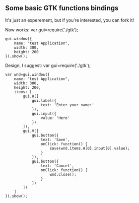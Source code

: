 ## Some basic GTK functions bindings
It's just an experement, but if you're interested, you can fork it!

Now works:
	var gui=require('./gtk');

	gui.window({
		name: "test Application",
		width: 300,
		height: 200	
	}).show();





Design, I suggest:
	var gui=require('./gtk');

	var wnd=gui.window({
		name: "test Application",
		width: 300,
		height: 200,
		items: [
			gui.H([
				gui.label({
					text: 'Enter your name:'
				}),
				gui.input({
					value: 'Here'
				})
			]),
			gui.V([
				gui.button({
					text: 'Save',
					onClick: function() {
						save(wnd.items.H[0].input[0].value);
					}
				}),
				gui.button({
					text: 'Cancel',
					onClick: function() {
						wnd.close();
					}
				})
			])
		]
	}).show();
